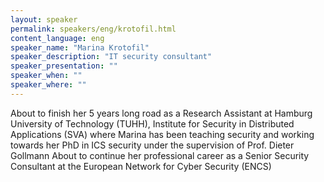 ```yaml
---
layout: speaker
permalink: speakers/eng/krotofil.html
content_language: eng
speaker_name: "Marina Krotofil"
speaker_description: "IT security consultant"
speaker_presentation: ""
speaker_when: ""
speaker_where: ""
---
```


About to finish her 5 years long road as a Research Assistant at Hamburg University of Technology (TUHH), Institute for Security in Distributed Applications (SVA) where Marina has been teaching security and working towards her PhD in ICS security under the supervision of Prof. Dieter Gollmann
About to continue her professional career  as a Senior Security Consultant at the European Network for Cyber Security (ENCS)
